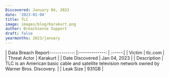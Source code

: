 ```yaml
---
Discovered: January 04, 2023
date: '2023-01-04'
title: TLC
image: images/blog/Karakurt.png
author: Breachsense Support
draft: false
yearmonths: 2023/january
---
```


| Data Breach Report------------:     |:-------------:    | :-----:|
| Victim      | tlc.com      | 
| Threat Actor      | Karakurt      | 
| Date Discovered      | Jan 04, 2023      | 
| Description      | TLC is an American basic cable and satellite television network owned by Warner Bros. Discovery.      | 
| Leak Size      | 931GB      | 


